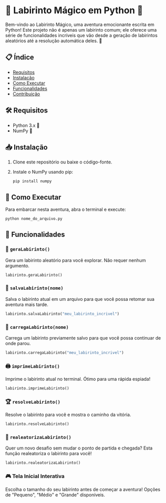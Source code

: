 # 🌟 Labirinto Mágico em Python 🌟

Bem-vindo ao Labirinto Mágico, uma aventura emocionante escrita em Python! Este projeto não é apenas um labirinto comum; ele oferece uma série de funcionalidades incríveis que vão desde a geração de labirintos aleatórios até a resolução automática deles. 🎉

## 📋 Índice

- [Requisitos](#-requisitos)
- [Instalação](#-instalação)
- [Como Executar](#-como-executar)
- [Funcionalidades](#-funcionalidades)
- [Contribuição](#-contribuição)

## 🛠 Requisitos

- Python 3.x 🐍
- NumPy 🧮

## 📥 Instalação

1. Clone este repositório ou baixe o código-fonte.
2. Instale o NumPy usando pip:

    ```bash
    pip install numpy
    ```

## 🚀 Como Executar

Para embarcar nesta aventura, abra o terminal e execute:

```bash
python nome_do_arquivo.py
```

## 🌈 Funcionalidades

### 🎲 `geraLabirinto()`

Gera um labirinto aleatório para você explorar. Não requer nenhum argumento.

```python
labirinto.geraLabirinto()
```

### 💾 `salvaLabirinto(nome)`

Salva o labirinto atual em um arquivo para que você possa retomar sua aventura mais tarde.

```python
labirinto.salvaLabirinto("meu_labirinto_incrivel")
```

### 📂 `carregaLabirinto(nome)`

Carrega um labirinto previamente salvo para que você possa continuar de onde parou.

```python
labirinto.carregaLabirinto("meu_labirinto_incrivel")
```

### 🖨 `imprimeLabirinto()`

Imprime o labirinto atual no terminal. Ótimo para uma rápida espiada!

```python
labirinto.imprimeLabirinto()
```

### 🏆 `resolveLabirinto()`

Resolve o labirinto para você e mostra o caminho da vitória.

```python
labirinto.resolveLabirinto()
```

### 🔄 `realeatorizaLabirinto()`

Quer um novo desafio sem mudar o ponto de partida e chegada? Esta função realeatoriza o labirinto para você!

```python
labirinto.realeatorizaLabirinto()
```

### 🎮 Tela Inicial Interativa

Escolha o tamanho do seu labirinto antes de começar a aventura! Opções de "Pequeno", "Médio" e "Grande" disponíveis.
